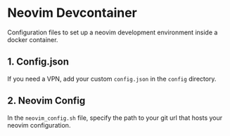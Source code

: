 # Neovim Devcontainer
Configuration files to set up a neovim development environment inside a docker container.

## 1. Config.json

If you need a VPN, add your custom `config.json` in the `config` directory.

## 2. Neovim Config

In the `neovim_config.sh` file, specify the path to your git url that hosts your neovim configuration.
